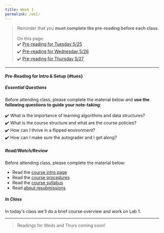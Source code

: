 ```yaml
---
title: Week 1
permalink: /wk1/
---
```


> Reminder that you **must complete the pre-reading before each class**.
<br><br>
On this page:  
✔️ [Pre-reading for Tuesday 5/25](#tues)  
✔️ [Pre-reading for Wednesday 5/26](#weds)  
✔️ [Pre-reading for Thursday 5/27](#thurs)

---

#### Pre-Reading for Intro & Setup {#tues}

##### Essential Questions
Before attending class, please complete the material below and **use the following questions to guide your note-taking**:  
<br>
✔️ What is the importance of learning algorithms and data structures?  
✔️ What is the course structure and what are the course policies?  
✔️ How can I thrive in a flipped environment?  
✔️ How can I make sure the autograder and I get along?

##### Read/Watch/Review
Before attending class, please complete the material below:
- Read the [course intro page](/sm21/)
- Read the [course procedures](/sm21/procs)
- Read the [course syllabus](/sm21/syllabus)
- Read [about resubmissions](/sm21/resubmissions)

##### In Class
In today's class we'll do a brief course overview and work on Lab 1.

---

> Readings for Weds and Thurs coming soon!